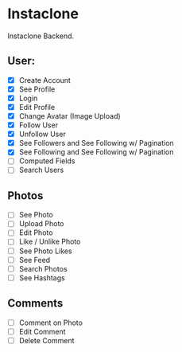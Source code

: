 # Instaclone

Instaclone Backend.

## User:

-   [x] Create Account
-   [x] See Profile
-   [x] Login
-   [x] Edit Profile
-   [x] Change Avatar (Image Upload)
-   [x] Follow User
-   [x] Unfollow User
-   [x] See Followers and See Following w/ Pagination
-   [x] See Following and See Following w/ Pagination
-   [ ] Computed Fields
-   [ ] Search Users

## Photos

-   [ ] See Photo
-   [ ] Upload Photo
-   [ ] Edit Photo
-   [ ] Like / Unlike Photo
-   [ ] See Photo Likes
-   [ ] See Feed
-   [ ] Search Photos
-   [ ] See Hashtags

## Comments

-   [ ] Comment on Photo
-   [ ] Edit Comment
-   [ ] Delete Comment
